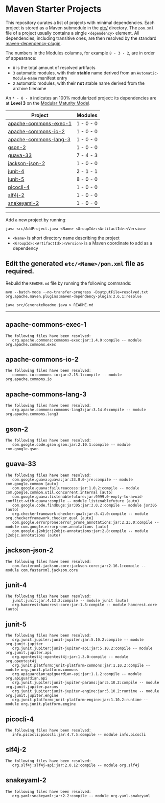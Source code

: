 # Maven Starter Projects

This repository curates a list of projects with minimal dependencies.
Each project is stored as a Maven submodule in the [etc/](etc/) directory.
The `pom.xml` file of a project usually contains a single `<dependency>` element.
All dependencies, including transitive ones, are then resolved by the standard [maven-dependency-plugin](https://maven.apache.org/plugins/maven-dependency-plugin/).

The numbers in the Modules columns, for example `8 - 3 - 2`, are in order of appearance:
- `8` is the total amount of resolved artifacts
- `3` automatic modules, with their **stable** name derived from an `Automatic-Module-Name` manifest entry
- `2` automatic modules, with their **not** stable name derived from the archive filename

An `* - 0 - 0` indicates an 100% modularized project:
its dependencies are at **Level 3** on the [Modular Maturity Model](https://nipafx.dev/java-modules-jpms-maturity-model/).

|Project| Modules |
|-------|---------|
|[apache-commons-exec-1](#apache-commons-exec-1)|1 - 0 - 0|
|[apache-commons-io-2](#apache-commons-io-2)|1 - 0 - 0|
|[apache-commons-lang-3](#apache-commons-lang-3)|1 - 0 - 0|
|[gson-2](#gson-2)|1 - 0 - 0|
|[guava-33](#guava-33)|7 - 4 - 3|
|[jackson-json-2](#jackson-json-2)|1 - 0 - 0|
|[junit-4](#junit-4)|2 - 1 - 1|
|[junit-5](#junit-5)|8 - 0 - 0|
|[picocli-4](#picocli-4)|1 - 0 - 0|
|[slf4j-2](#slf4j-2)|1 - 0 - 0|
|[snakeyaml-2](#snakeyaml-2)|1 - 0 - 0|
---
Add a new project by running:
```shell
java src/AddProject.java <Name> <GroupId>:<ArtifactId>:<Version>
```
- `<Name>` is short directory name describing the project
- `<GroupId>:<ArtifactId>:<Version>` is a Maven coordinate to add as a dependency

Edit the generated `etc/<Name>/pom.xml` file as required.
---
Rebuild the `README.md` file by running the following commands:
```shell
mvn --batch-mode --no-transfer-progress -DoutputFile=resolved.txt org.apache.maven.plugins:maven-dependency-plugin:3.6.1:resolve
```
```shell
java src/GenerateReadme.java > README.md
```
---


## apache-commons-exec-1
```
The following files have been resolved:
   org.apache.commons:commons-exec:jar:1.4.0:compile -- module org.apache.commons.exec
```

## apache-commons-io-2
```
The following files have been resolved:
   commons-io:commons-io:jar:2.15.1:compile -- module org.apache.commons.io
```

## apache-commons-lang-3
```
The following files have been resolved:
   org.apache.commons:commons-lang3:jar:3.14.0:compile -- module org.apache.commons.lang3
```

## gson-2
```
The following files have been resolved:
   com.google.code.gson:gson:jar:2.10.1:compile -- module com.google.gson
```

## guava-33
```
The following files have been resolved:
   com.google.guava:guava:jar:33.0.0-jre:compile -- module com.google.common [auto]
   com.google.guava:failureaccess:jar:1.0.2:compile -- module com.google.common.util.concurrent.internal [auto]
   com.google.guava:listenablefuture:jar:9999.0-empty-to-avoid-conflict-with-guava:compile -- module listenablefuture (auto)
   com.google.code.findbugs:jsr305:jar:3.0.2:compile -- module jsr305 (auto)
   org.checkerframework:checker-qual:jar:3.41.0:compile -- module org.checkerframework.checker.qual [auto]
   com.google.errorprone:error_prone_annotations:jar:2.23.0:compile -- module com.google.errorprone.annotations [auto]
   com.google.j2objc:j2objc-annotations:jar:2.8:compile -- module j2objc.annotations (auto)
```

## jackson-json-2
```
The following files have been resolved:
   com.fasterxml.jackson.core:jackson-core:jar:2.16.1:compile -- module com.fasterxml.jackson.core
```

## junit-4
```
The following files have been resolved:
   junit:junit:jar:4.13.2:compile -- module junit [auto]
   org.hamcrest:hamcrest-core:jar:1.3:compile -- module hamcrest.core (auto)
```

## junit-5
```
The following files have been resolved:
   org.junit.jupiter:junit-jupiter:jar:5.10.2:compile -- module org.junit.jupiter
   org.junit.jupiter:junit-jupiter-api:jar:5.10.2:compile -- module org.junit.jupiter.api
   org.opentest4j:opentest4j:jar:1.3.0:compile -- module org.opentest4j
   org.junit.platform:junit-platform-commons:jar:1.10.2:compile -- module org.junit.platform.commons
   org.apiguardian:apiguardian-api:jar:1.1.2:compile -- module org.apiguardian.api
   org.junit.jupiter:junit-jupiter-params:jar:5.10.2:compile -- module org.junit.jupiter.params
   org.junit.jupiter:junit-jupiter-engine:jar:5.10.2:runtime -- module org.junit.jupiter.engine
   org.junit.platform:junit-platform-engine:jar:1.10.2:runtime -- module org.junit.platform.engine
```

## picocli-4
```
The following files have been resolved:
   info.picocli:picocli:jar:4.7.5:compile -- module info.picocli
```

## slf4j-2
```
The following files have been resolved:
   org.slf4j:slf4j-api:jar:2.0.12:compile -- module org.slf4j
```

## snakeyaml-2
```
The following files have been resolved:
   org.yaml:snakeyaml:jar:2.2:compile -- module org.yaml.snakeyaml
```
